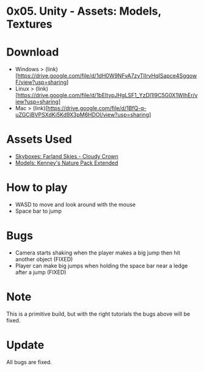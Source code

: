 # 0x05. Unity - Assets: Models, Textures
# Download
- Windows > (link)[https://drive.google.com/file/d/1dH0W9NFvA7zyTIIrvHqISapce4SggowF/view?usp=sharing] <br>
- Linux > (link)[https://drive.google.com/file/d/1bEltypJHgLSF1_YzDI1l9C5G0X1WIhEr/view?usp=sharing] <br>
- Mac > (link)[https://drive.google.com/file/d/1BfQ-q-uZGCiBVPSXdKi5Kd9X3pM6HDOl/view?usp=sharing] <br>
# Assets Used
* [Skyboxes: Farland Skies - Cloudy Crown](https://assetstore.unity.com/packages/2d/textures-materials/sky/farland-skies-cloudy-crown-60004)
* [Models: Kenney's Nature Pack Extended](https://kenney.nl/assets/nature-pack-extended)
# How to play
- WASD to move and look around with the mouse<br>
- Space bar to jump<br>
# Bugs
- Camera starts shaking when the player makes a big jump then hit another object (FIXED)
- Player can make big jumps when holding the space bar near a ledge after a jump (FIXED)
# Note
This is a primitive build, but with the right tutorials the bugs above will be fixed.
# Update
All bugs are fixed.
